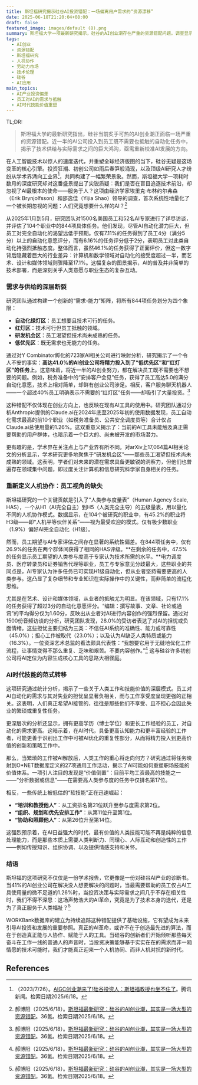 ```yaml
---
title: 斯坦福研究揭示硅谷AI投资错配：一场偏离用户需求的“资源漂移”
date: 2025-06-18T21:20:04+08:00
draft: false
featured_image: images/default (8).png
summary: 斯坦福大学一项最新研究揭示，硅谷的AI创业潮存在严重的资源错配问题。调查显示，近一半的AI公司致力于开发员工既不渴望也不需要的自动化功能，而真正能减轻繁琐工作的AI工具却鲜有人问津。研究呼吁AI产业应回归以人为本的原则，将投资和研发重点转向满足员工真实需求的人机协作模式，而非仅仅追求技术前沿。
tags: 
  - AI创业
  - 资源错配
  - 斯坦福研究
  - 人机协作
  - 劳动力市场
  - 技术伦理
  - 硅谷
  - AI应用
main_topics: 
  - AI产业投资偏差
  - 员工对AI的需求与抵触
  - AI时代技能价值重塑
---
```


TL;DR:
> 斯坦福大学的最新研究指出，硅谷当前炙手可热的AI创业潮正面临一场严重的资源错配。近一半的AI公司投入到员工既不需要也抵触的自动化任务中，揭示了技术供给与实际需求之间的巨大鸿沟，亟需重新校准AI发展的方向。

在人工智能技术以惊人的速度迭代，并重塑全球经济版图的当下，硅谷无疑是这场变革的核心引擎。投资狂潮、初创公司如雨后春笋般涌现，以及顶级AI研究人才纷纷从学术界涌向工业界[^2]，共同构建了一幅繁荣景象。然而，斯坦福大学一项耗时数月的深度研究却对这番盛景提出了尖锐质疑：我们是否在盲目追逐技术前沿，却忽视了AI最根本的使命——服务于人？这项由经济学家埃里克·布林约尔弗森（Erik Brynjolfsson）和邵逸佳（Yijia Shao）领导的调查，首次系统性地量化了一个被长期忽视的问题：人们究竟想要什么样的AI？[^1]

从2025年1月到5月，研究团队对1500名美国员工和52名AI专家进行了详尽访谈，并评估了104个职业中的844项具体任务。他们发现，尽管AI自动化潜力巨大，但员工对完全自动化的渴望远低于预期。仅有7.11%的任务得到了员工4分（满分5分）以上的自动化意愿评分，而有6.16%的任务评分低于2分，表明员工对此类自动化持强烈抵触态度。整体而言，虽然46.1%的任务获得了正面评价，但这一数字背后隐藏着巨大的行业差异：计算机和数学领域对自动化的接受度超过一半，而艺术、设计和媒体领域则骤降至17.1%。这幅复杂的图景揭示，AI的普及并非简单的技术部署，而是深刻关乎人类意愿与职业生态的复杂互动。

### 需求与供给的深层断裂

研究团队通过构建一个创新的“需求-能力”矩阵，将所有844项任务划分为四个象限：
*   **自动化绿灯区**：员工想要且技术可行的任务。
*   **红灯区**：技术可行但员工抵触的领域。
*   **研发机会区**：员工渴望但技术尚未成熟的任务。
*   **低优先区**：既无需求也无能力的任务。

通过对Y Combinator孵化的723家AI相关公司进行映射分析，研究揭示了一个令人不安的事实：**高达41.0%的AI创业公司将精力投入到了“低优先区”和“红灯区”的任务上**。这意味着，将近一半的AI创业努力，都在解决员工既不需要也不想要的问题。例如，税务准备中的“安排客户会见”任务，获得了员工高达5.0的满分自动化意愿，技术上相对简单，却鲜有创业公司涉足。相反，客户服务聊天机器人——一个超过40%员工明确表示不需要的“红灯区”任务——却吸引了大量投资。[^1]

这种错配不仅体现在创业方向上，也反映在现有AI工具的使用中。研究团队通过分析Anthropic提供的Claude.ai在2024年底至2025年初的使用数据发现，员工自动化需求最高的前10个职业（如税务准备员、公共安全调度员等）合计仅占Claude.ai总使用量的1.26%。这双重意义揭示了：当前的AI工具未能触及真正需要帮助的用户群体，也暗示着一个巨大的、尚未被开发的市场潜力。

更有趣的是，学术界在关注点上与产业界有所不同。对arXiv上17,064篇AI相关论文的分析显示，学术研究更多地聚焦于“研发机会区”——那些员工渴望但技术尚未成熟的领域。这表明，学者们对未来的潜在需求具备更敏锐的洞察力，但他们也普遍存在领域集中问题，即过度关注计算机和信息研究科学家自身相关的任务。

### 重新定义人机协作：员工视角的缺失

斯坦福研究的一个关键贡献是引入了“人类参与度量表”（Human Agency Scale, HAS），一个从H1（AI完全自主）到H5（人类完全主导）的五级量表，用以量化不同的人机协作模式。数据显示，在104个被研究的职业中，有45.2%的职业将H3级——即“人机平等伙伴关系”——视为最受欢迎的模式。仅有极少数职业（1.9%）偏好AI完全自动化（H1级）。

然而，员工期望与AI专家评估之间存在显著的系统性偏差。在844项任务中，仅有26.9%的任务在两个群体间获得了相同的HAS评级。**在剩余的任务中，47.5%的任务显示员工期望的人类参与度高于专家认为技术所需的水平。**电力调度员、医疗转录员和证券销售代理等职业，员工与专家意见分歧最大，这些职业的共同点是，AI专家认为许多任务已可实现H1级自动化，但从业者坚持需要更高的人类参与。这凸显了复杂细节和专业知识在实际操作中的关键性，而非简单的流程化思维。

尤其是在艺术、设计和媒体领域，从业者的抵触尤为明显。在该领域，只有17.1%的任务获得了超过3分的自动化意愿评分。“编辑：撰写故事、文章、社论或通讯”的平均得分仅为1.60分，反映出从业者对AI进行内容创作的强烈保留。通过对1500份音频访谈的分析，研究团队发现，28.0%的受访者表达了对AI的担忧或负面情绪。这些担忧主要归结为三类：不信任AI系统的准确性、能力或可靠性（45.0%）；担心工作被取代（23.0%）；以及认为AI缺乏人类特质或能力（16.3%）。一位资深艺术总监的看法颇具代表性：“我想要它用于无缝地优化工作流程，让事情变得不那么重复、乏味和艰苦。不要内容创作。”[^1] 这与硅谷许多初创公司将AI定位为内容生成核心工具的思路大相径庭。

### AI时代技能的范式转移

这项研究通过统计分析，揭示了一些关于人类工作和技能价值的深层模式。员工对AI自动化的需求与其对失业的担忧呈显著负相关，而与工作享受度呈现更强的正相关。这表明，人们真正希望AI接管的，往往是那些他们不享受、且不担心会因此失业的繁琐或重复性任务。

更深层次的分析还显示，拥有更高学历（博士学位）和更长工作经验的员工，对自动化的需求更高。这暗示着，在AI时代，具备更高认知能力和更丰富经验的工作者，可能更善于识别出工作中可被AI优化的重复性部分，从而将精力投入到更高价值的创新和策略工作中。

那么，当繁琐的工作被AI解放后，人类工作的重心将走向何方？研究通过将任务映射到O*NET数据库定义的27项通用工作活动，揭示了AI可能如何重塑职场技能的价值体系。一项引人注目的发现是“价值倒置”：目前平均工资最高的技能之一——“分析数据或信息”——在需要高人类参与度的任务中仅排名第17位。

相反，一些传统上被低估的“软技能”正在迅速崛起：
*   **“培训和教授他人”**：从工资排名第21位跃升至参与度需求第2位。
*   **“组织、规划和优先安排工作”**：从第11位升至第1位。
*   **“协助和照顾他人”**：从第26位升至第14位。

这强烈预示着，在AI日益强大的时代，最有价值的人类技能可能不再是纯粹的信息处理能力，而是那些本质上需要人类判断力、同理心、人际互动和创造性的工作——例如传授知识、组织协调、以及提供情感支持和关怀。

### 结语

斯坦福的这项研究不仅仅是一份学术报告，它更像是一份对硅谷AI产业的诊断书。当41%的AI创业公司在解决没人想要解决的问题时，当最需要帮助的员工仅占AI工具使用量的微不足道的1.26%时，当投资决策与实际需求之间几乎不存在相关性时，我们不得不深思：这场声势浩大的AI革命，究竟是为了技术本身的迭代，还是为了真正服务于人类福祉？[^1]

WORKBank数据库的建立为持续追踪这种错配提供了基础设施，它有望成为未来引导AI投资和发展的重要参照。真正的AI革命，或许不在于创造最先进的算法，而在于创造真正能与人协作、赋能于人的工具。当硅谷的创新者们开始倾听那些每天奋斗在工作一线的普通人的声音时，当投资决策能够基于实实在在的需求而非一厢情愿的技术可能时，我们才能真正迎来一个人机协同、而非人机对抗的新时代。

## References
[^1]: 郝博阳（2025/6/18）。[斯坦福最新研究：硅谷的AI创业潮，其实是一场大型的资源错配](https://36kr.com/p/3341863314929920)。36氪。检索日期2025/6/18。
[^2]: （2023/7/26）。[AIGC创业潮来了!硅谷投资人：斯坦福教授也坐不住了](https://news.qq.com/rain/a/20230726A07ON900)。腾讯新闻。检索日期2025/6/18。
